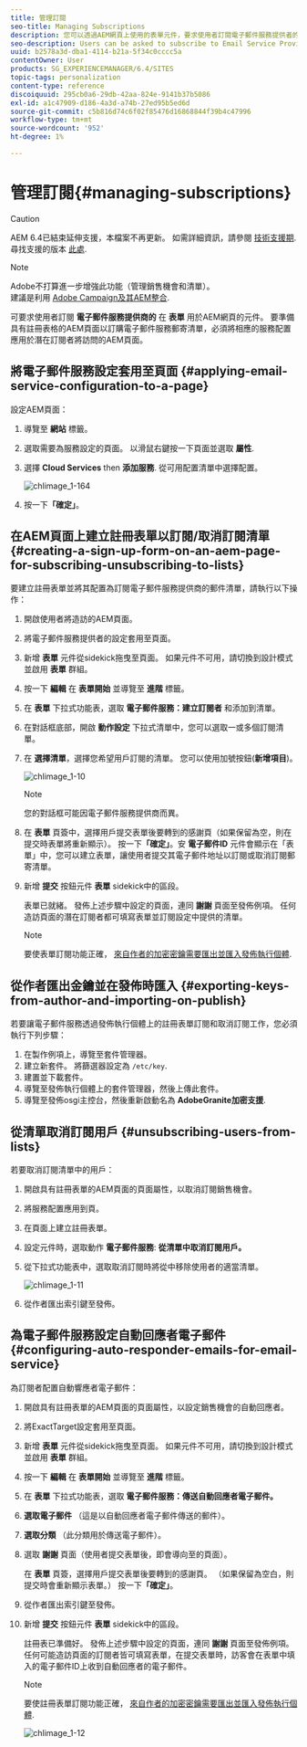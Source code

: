 ```yaml
---
title: 管理訂閱
seo-title: Managing Subscriptions
description: 您可以透過AEM網頁上使用的表單元件，要求使用者訂閱電子郵件服務提供者的郵件清單。 要準備具有註冊表格的AEM頁面以訂購電子郵件服務郵寄清單，必須將相應的服務配置應用於潛在訂閱者將訪問的AEM頁面。
seo-description: Users can be asked to subscribe to Email Service Provider's mailing lists with the help of the Form component used on an AEM web page. To prepare an AEM page with a sign-up form for subscription to your e-mail service mailing lists, you must apply the corresponding service configuration to the AEM page that the potential subscriber will visit.
uuid: b2578a3d-dba1-4114-b21a-5f34c0cccc5a
contentOwner: User
products: SG_EXPERIENCEMANAGER/6.4/SITES
topic-tags: personalization
content-type: reference
discoiquuid: 295cb0a6-29db-42aa-824e-9141b37b5086
exl-id: a1c47909-d186-4a3d-a74b-27ed95b5ed6d
source-git-commit: c5b816d74c6f02f85476d16868844f39b4c47996
workflow-type: tm+mt
source-wordcount: '952'
ht-degree: 1%

---
```


# 管理訂閱{#managing-subscriptions}

>[!CAUTION]
>
>AEM 6.4已結束延伸支援，本檔案不再更新。 如需詳細資訊，請參閱 [技術支援期](https://helpx.adobe.com//tw/support/programs/eol-matrix.html). 尋找支援的版本 [此處](https://experienceleague.adobe.com/docs/).

>[!NOTE]
>
>Adobe不打算進一步增強此功能（管理銷售機會和清單）。\
>建議是利用 [Adobe Campaign及其AEM整合](/help/sites-administering/campaign.md).

可要求使用者訂閱 **電子郵件服務提供商的** 在 **表單** 用於AEM網頁的元件。 要準備具有註冊表格的AEM頁面以訂購電子郵件服務郵寄清單，必須將相應的服務配置應用於潛在訂閱者將訪問的AEM頁面。

## 將電子郵件服務設定套用至頁面 {#applying-email-service-configuration-to-a-page}

設定AEM頁面：

1. 導覽至 **網站** 標籤。
1. 選取需要為服務設定的頁面。 以滑鼠右鍵按一下頁面並選取 **屬性**.

1. 選擇 **Cloud Services** then **添加服務**. 從可用配置清單中選擇配置。

   ![chlimage_1-164](assets/chlimage_1-164.png)

1. 按一下&#x200B;**「確定」**。

## 在AEM頁面上建立註冊表單以訂閱/取消訂閱清單 {#creating-a-sign-up-form-on-an-aem-page-for-subscribing-unsubscribing-to-lists}

要建立註冊表單並將其配置為訂閱電子郵件服務提供商的郵件清單，請執行以下操作：

1. 開啟使用者將造訪的AEM頁面。
1. 將電子郵件服務提供者的設定套用至頁面。

1. 新增 **表單** 元件從sidekick拖曳至頁面。 如果元件不可用，請切換到設計模式並啟用 **表單** 群組。
1. 按一下 **編輯** 在 **表單開始** 並導覽至 **進階** 標籤。
1. 在 **表單** 下拉式功能表，選取 **電子郵件服務：建立訂閱者** 和添加到清單。
1. 在對話框底部，開啟 **動作設定** 下拉式清單中，您可以選取一或多個訂閱清單。
1. 在 **選擇清單**，選擇您希望用戶訂閱的清單。 您可以使用加號按鈕(**新增項目**)。

   ![chlimage_1-10](assets/chlimage_1-10.jpeg)

   >[!NOTE]
   >
   >您的對話框可能因電子郵件服務提供商而異。

1. 在 **表單** 頁簽中，選擇用戶提交表單後要轉到的感謝頁（如果保留為空，則在提交時表單將重新顯示）。 按一下&#x200B;**「確定」**。安 **電子郵件ID** 元件會顯示在「表單」中，您可以建立表單，讓使用者提交其電子郵件地址以訂閱或取消訂閱郵寄清單。
1. 新增 **提交** 按鈕元件 **表單** sidekick中的區段。

   表單已就緒。 發佈上述步驟中設定的頁面，連同 **謝謝** 頁面至發佈例項。 任何造訪頁面的潛在訂閱者都可填寫表單並訂閱設定中提供的清單。

   >[!NOTE]
   >
   >要使表單訂閱功能正確， [來自作者的加密密鑰需要匯出並匯入發佈執行個體](#exporting-keys-from-author-and-importing-on-publish).

## 從作者匯出金鑰並在發佈時匯入 {#exporting-keys-from-author-and-importing-on-publish}

若要讓電子郵件服務透過發佈執行個體上的註冊表單訂閱和取消訂閱工作，您必須執行下列步驟：

1. 在製作例項上，導覽至套件管理器。
1. 建立新套件。 將篩選器設定為 `/etc/key`.
1. 建置並下載套件。
1. 導覽至發佈執行個體上的套件管理器，然後上傳此套件。
1. 導覽至發佈osgi主控台，然後重新啟動名為 **AdobeGranite加密支援**.

## 從清單取消訂閱用戶 {#unsubscribing-users-from-lists}

若要取消訂閱清單中的用戶：

1. 開啟具有註冊表單的AEM頁面的頁面屬性，以取消訂閱銷售機會。
1. 將服務配置應用到頁。
1. 在頁面上建立註冊表單。
1. 設定元件時，選取動作 **電子郵件服務**: **從清單中取消訂閱用戶。**
1. 從下拉式功能表中，選取取消訂閱時將從中移除使用者的適當清單。

   ![chlimage_1-11](assets/chlimage_1-11.jpeg)

1. 從作者匯出索引鍵至發佈。

## 為電子郵件服務設定自動回應者電子郵件 {#configuring-auto-responder-emails-for-email-service}

為訂閱者配置自動響應者電子郵件：

1. 開啟具有註冊表單的AEM頁面的頁面屬性，以設定銷售機會的自動回應者。
1. 將ExactTarget設定套用至頁面。

1. 新增 **表單** 元件從sidekick拖曳至頁面。 如果元件不可用，請切換到設計模式並啟用 **表單** 群組。
1. 按一下 **編輯** 在 **表單開始** 並導覽至 **進階** 標籤。
1. 在 **表單** 下拉式功能表，選取 **電子郵件服務：傳送自動回應者電子郵件。**
1. **選取電子郵件** （這是以自動回應者電子郵件傳送的郵件）。

1. **選取分類** （此分類用於傳送電子郵件）。
1. 選取 **謝謝** 頁面（使用者提交表單後，即會導向至的頁面）。

   在 **表單** 頁簽，選擇用戶提交表單後要轉到的感謝頁。 （如果保留為空白，則提交時會重新顯示表單。） 按一下&#x200B;**「確定」**。

1. 從作者匯出索引鍵至發佈。
1. 新增 **提交** 按鈕元件 **表單** sidekick中的區段。

   註冊表已準備好。 發佈上述步驟中設定的頁面，連同 **謝謝** 頁面至發佈例項。 任何可能造訪頁面的訂閱者皆可填寫表單，在提交表單時，訪客會在表單中填入的電子郵件ID上收到自動回應者的電子郵件。

   >[!NOTE]
   >
   >要使註冊表單訂閱功能正確， [來自作者的加密密鑰需要匯出並匯入發佈執行個體](#exporting-keys-from-author-and-importing-on-publish).

   ![chlimage_1-12](assets/chlimage_1-12.jpeg)
